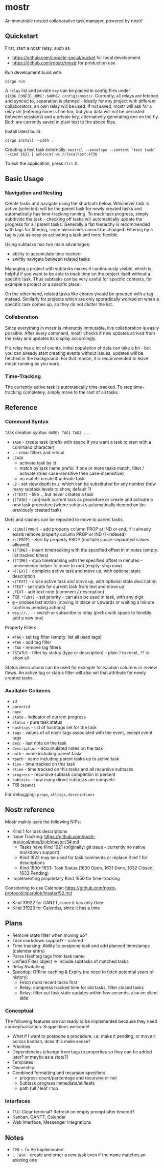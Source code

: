 # mostr

An immutable nested collaborative task manager, powered by nostr!

## Quickstart

First, start a nostr relay, such as
- https://github.com/coracle-social/bucket for local development
- https://github.com/rnostr/rnostr for production use

Run development build with:

    cargo run

A `relay` list and private `key` can be placed in config files
under `${XDG_CONFIG_HOME:-$HOME/.config}/mostr/`.
Currently, all relays are fetched and synced to,
separation is planned -
ideally for any project with different collaborators,
an own relay will be used.
If not saved, mostr will ask for a relay url
(entering none is fine too, but your data will not be persisted between sessions)
and a private key, alternatively generating one on the fly.
Both are currently saved in plain text to the above files.

Install latest build:

    cargo install --path .

Creating a test task externally:
`nostril --envelope --content "test task" --kind 1621 | websocat ws://localhost:4736`

To exit the application, press `Ctrl-D`.

## Basic Usage

### Navigation and Nesting

Create tasks and navigate using the shortcuts below.
Whichever task is active (selected)
will be the parent task for newly created tasks
and automatically has time-tracking running.
To track task progress,
simply subdivide the task -
checking off tasks will automatically update the progress
for all parent tasks.
Generally a flat hierarchy is recommended
with tags for filtering,
since hierarchies cannot be changed.
Filtering by a tag is just as easy
as activating a task and more flexible.

Using subtasks has two main advantages:
- ability to accumulate time tracked
- swiftly navigate between related tasks

Managing a project with subtasks makes it continuously visible,
which is helpful if you want to be able to track time on the project itself
without a specific task,
Thus subtasks can be very useful for specific contexts,
for example a project or a specific place.

On the other hand, related tasks like chores
should be grouped with a tag instead.
Similarly for projects which are only sporadically worked on
when a specific task comes up, so they do not clutter the list.

### Collaboration

Since everything in mostr is inherently immutable,
live collaboration is easily possible.
After every command,
mostr checks if new updates arrived from the relay
and updates its display accordingly.

If a relay has a lot of events,
initial population of data can take a bit -
but you can already start creating events without issues,
updates will be fetched in the background.
For that reason,
it is recommended to leave mostr running
as you work.

### Time-Tracking

The currently active task is automatically time-tracked.
To stop time-tracking completely, simply move to the root of all tasks.

## Reference

### Command Syntax

`TASK` creation syntax: `NAME: TAG1 TAG2 ...`

- `TASK` - create task (prefix with space if you want a task to start with a command character)
- `.` - clear filters and reload
- `.TASK`
  + activate task by id
  + match by task name prefix: if one or more tasks match, filter / activate (tries case-sensitive then case-insensitive)
  + no match: create & activate task
- `.2` - set view depth to `2`, which can be substituted for any number (how many subtask levels to show, default 1)
- `/[TEXT]` - like `.`, but never creates a task
- `|[TASK]` - (un)mark current task as procedure or create and activate a new task procedure (where subtasks automatically depend on the previously created task)

Dots and slashes can be repeated to move to parent tasks.

- `:[IND][PROP]` - add property column PROP at IND or end, if it already exists remove property column PROP or IND (1-indexed)
- `::[PROP]` - Sort by property PROP (multiple space-separated values allowed)
- `([TIME]` - insert timetracking with the specified offset in minutes (empty: list tracked times)
- `)[TIME]` - stop timetracking with the specified offset in minutes - convenience helper to move to root (empty: stop now)
- `>[TEXT]` - complete active task and move up, with optional state description
- `<[TEXT]` - close active task and move up, with optional state description
- `!TEXT` - set state for current task from text and move up
- `,TEXT` - add text note (comment / description)
- TBI: `*[INT]` - set priority - can also be used in task, with any digit
- `@` - undoes last action (moving in place or upwards or waiting a minute confirms pending actions)
- `wss://...` - switch or subscribe to relay (prefix with space to forcibly add a new one)

Property Filters:

- `#TAG` - set tag filter (empty: list all used tags)
- `+TAG` - add tag filter
- `-TAG` - remove tag filters
- `?STATUS` - filter by status (type or description) - plain `?` to reset, `??` to show all

Status descriptions can be used for example for Kanban columns or review flows.
An active tag or status filter will also set that attribute for newly created tasks.

### Available Columns

- `id`
- `parentid`
- `name`
- `state` - indicator of current progress
- `status` - pure task status
- `hashtags` - list of hashtags set for the task
- `tags` - values of all nostr tags associated with the event, except event tags
- `desc` - last note on the task
- `description` - accumulated notes on the task
- `path` - name including parent tasks
- `rpath` - name including parent tasks up to active task
- `time` - time tracked on this task
- `rtime` - time tracked on this tasks and all recursive subtasks
- `progress` - recursive subtask completion in percent
- `subtasks` - how many direct subtasks are complete
- TBI `depends`

For debugging: `props`, `alltags`, `descriptions`

## Nostr reference

Mostr mainly uses the following NIPs:
- Kind 1 for task descriptions
- Issue Tracking: https://github.com/nostr-protocol/nips/blob/master/34.md
  + Tasks have Kind 1621 (originally: git issue - currently no native markdown support)
  + Kind 1622 may be used for task comments or replace Kind 1 for descriptions
  + Kind 1630-1633: Task Status (1630 Open, 1631 Done, 1632 Closed, 1633 Pending)
- Implementing proprietary Kind 1650 for time-tracking

Considering to use Calendar: https://github.com/nostr-protocol/nips/blob/master/52.md
- Kind 31922 for GANTT, since it has only Date
- Kind 31923 for Calendar, since it has a time

## Plans

- Remove state filter when moving up?
- Task markdown support? - colored
- Time tracking: Ability to postpone task and add planned timestamps (calendar entry)
- Parse Hashtag tags from task name
- Unified Filter object
  -> include subtasks of matched tasks
- Relay Switching
- Speedup: Offline caching & Expiry (no need to fetch potential years of history)
  + Fetch most recent tasks first
  + Relay: compress tracked time for old tasks, filter closed tasks
  + Relay: filter out task state updates within few seconds, also on client side
  
### Conceptual

The following features are not ready to be implemented
because they need conceptualization.
Suggestions welcome!

- What if I want to postpone a procedure, i.e. make it pending, or move it across kanban, does this make sense?
- Priorities
- Dependencies (change from tags to properties so they can be added later? or maybe as a state?)
- Templates
- Ownership
- Combined formatting and recursion specifiers
  + progress count/percentage and recursive or not
  + Subtask progress immediate/all/leafs
  + path full / leaf / top

### Interfaces

- TUI: Clear terminal? Refresh on empty prompt after timeout?
- Kanban, GANTT, Calendar
- Web Interface, Messenger integrations

## Notes

- TBI = To Be Implemented
- `. TASK` - create and enter a new task even if the name matches an existing one